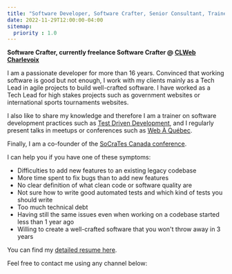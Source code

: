```yaml
---
title: "Software Developer, Software Crafter, Senior Consultant, Trainer · Montréal, QC, Canada"
date: 2022-11-29T12:00:00-04:00
sitemap:
  priority : 1.0
---
```

**Software Crafter, currently freelance Software Crafter @ [CLWeb Charlevoix](https://clweb-charlevoix.ca/)**

I am a passionate developer for more than 16 years. Convinced that working software is good but not enough, I work with my clients mainly as a Tech Lead in agile projects to build well-crafted software. I have worked as a Tech Lead for high stakes projects such as government websites or international sports tournaments websites.

I also like to share my knowledge and therefore I am a trainer on software development practices such as [Test Driven Development](https://en.wikipedia.org/wiki/Test-driven_development), and I regularly present talks in meetups or conferences such as [Web À Québec](https://webaquebec.org/). 

Finally, I am a co-founder of the [SoCraTes Canada conference](https://socrates-ca.github.io/).

I can help you if you have one of these symptoms:
* Difficulties to add new features to an existing legacy codebase
* More time spent to fix bugs than to add new features
* No clear definition of what clean code or software quality are
* Not sure how to write good automated tests and which kind of tests you should write
* Too much technical debt
* Having still the same issues even when working on a codebase started less than 1 year ago
* Willing to create a well-crafted software that you won't throw away in 3 years

You can find my [detailed resume here](resume_en.pdf).

Feel free to contact me using any channel below:
